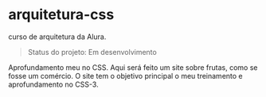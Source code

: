 # arquitetura-css
curso de arquitetura da Alura. 

> Status do projeto: Em desenvolvimento

Aprofundamento meu no CSS. Aqui será feito um site sobre frutas, como se fosse um comércio. O site tem o objetivo principal o meu treinamento e aprofundamento no CSS-3.
